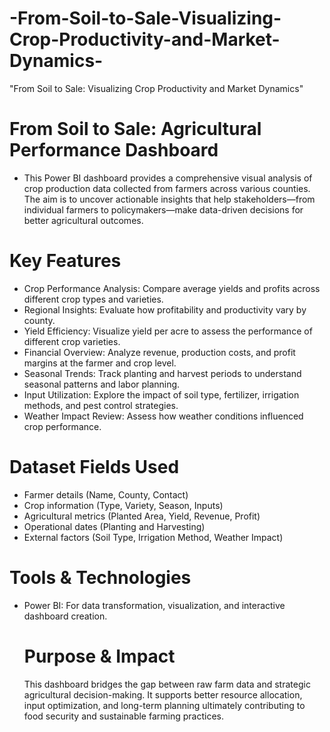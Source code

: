 # -From-Soil-to-Sale-Visualizing-Crop-Productivity-and-Market-Dynamics-
"From Soil to Sale: Visualizing Crop Productivity and Market Dynamics"

# From Soil to Sale: Agricultural Performance Dashboard
- This Power BI dashboard provides a comprehensive visual analysis of crop production data collected from farmers across various counties. The aim is to uncover actionable insights that help stakeholders—from individual farmers to policymakers—make data-driven decisions for better agricultural outcomes.
# Key Features
- Crop Performance Analysis: Compare average yields and profits across different crop types and varieties.
- Regional Insights: Evaluate how profitability and productivity vary by county.
- Yield Efficiency: Visualize yield per acre to assess the performance of different crop varieties.
- Financial Overview: Analyze revenue, production costs, and profit margins at the farmer and crop level.
- Seasonal Trends: Track planting and harvest periods to understand seasonal patterns and labor planning.
- Input Utilization: Explore the impact of soil type, fertilizer, irrigation methods, and pest control strategies.
- Weather Impact Review: Assess how weather conditions influenced crop performance.

# Dataset Fields Used
- Farmer details (Name, County, Contact)
- Crop information (Type, Variety, Season, Inputs)
- Agricultural metrics (Planted Area, Yield, Revenue, Profit)
- Operational dates (Planting and Harvesting)
- External factors (Soil Type, Irrigation Method, Weather Impact)

# Tools & Technologies
- Power BI: For data transformation, visualization, and interactive dashboard creation.

  # Purpose & Impact
  This dashboard bridges the gap between raw farm data and strategic agricultural decision-making.
  It supports better resource allocation, input optimization, and long-term planning ultimately contributing to food security and sustainable farming practices.
  
